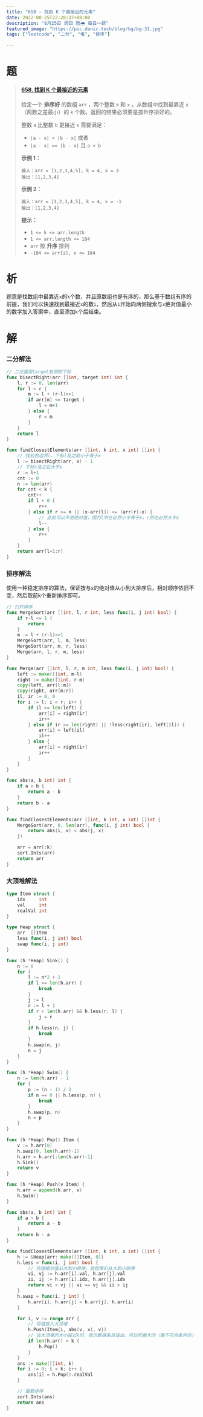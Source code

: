 ```yaml
---
title: "658 - 找到 K 个最接近的元素"
date: 2022-08-25T22:28:37+08:00
description: "8月25日 周四 雨🌧 每日一题"
featured_image: "https://pic.danic.tech/blog/bg/bg-31.jpg"
tags: ["leetcode", "二分", "堆", "排序"]

---
```


# 题

>   #### [658. 找到 K 个最接近的元素](https://leetcode.cn/problems/find-k-closest-elements/)
>
>   给定一个 **排序好** 的数组 `arr` ，两个整数 `k` 和 `x` ，从数组中找到最靠近 `x`（两数之差最小）的 `k` 个数。返回的结果必须要是按升序排好的。
>
>   整数 `a` 比整数 `b` 更接近 `x` 需要满足：
>
>   -   `|a - x| < |b - x|` 或者
>   -   `|a - x| == |b - x|` 且 `a < b`
>
>    
>
>   **示例 1：**
>
>   ```
>   输入：arr = [1,2,3,4,5], k = 4, x = 3
>   输出：[1,2,3,4]
>   ```
>
>   **示例 2：**
>
>   ```
>   输入：arr = [1,2,3,4,5], k = 4, x = -1
>   输出：[1,2,3,4]
>   ```
>
>    
>
>   **提示：**
>
>   -   `1 <= k <= arr.length`
>   -   `1 <= arr.length <= 104`
>   -   `arr` 按 **升序** 排列
>   -   `-104 <= arr[i], x <= 104`



# 析

题意是找数组中最靠近`x`的`k`个数，并且原数组也是有序的，那么基于数组有序的前提，我们可以快速找到最接近`x`的数`i`，然后从`i`开始向两侧搜索与`x`绝对值最小的数字加入答案中，直至添加`k`个后结束。



# 解

### 二分解法

```go
// 二分搜索target右侧的下标
func bisectRight(arr []int, target int) int {
    l, r := 0, len(arr)
    for l < r {
        m := l + (r-l)>>1
        if arr[m] <= target {
            l = m+1
        } else {
            r = m
        }
    }
    return l
}

func findClosestElements(arr []int, k int, x int) []int {
  	// 找到右边界l，下标l及之前小于等于x
    l := bisectRight(arr, x) - 1
    // 下标r及之后大于x
    r := l+1
    cnt := 0
    n := len(arr)
    for cnt < k {
        cnt++
        if l < 0 {
            r++
        } else if r >= n || (x-arr[l]) <= (arr[r]-x) {
            // 此处可以不用绝对值，因为l所在必然小于等于x，r所在必然大于x
            l--
        } else {
            r++
        }
    }
    return arr[l+1:r]
}
```



### 排序解法

使用一种稳定排序的算法，保证按与`x`的绝对值从小到大排序后，相对顺序依旧不变，然后取前k个重新排序即可。

```go
// 归并排序
func MergeSort(arr []int, l, r int, less func(i, j int) bool) {
    if r-l <= 1 {
        return
    }
    m := l + (r-l)>>1
    MergeSort(arr, l, m, less)
    MergeSort(arr, m, r, less)
    Merge(arr, l, r, m, less)
}

func Merge(arr []int, l, r, m int, less func(i, j int) bool) {
    left := make([]int, m-l)
    right := make([]int, r-m)
    copy(left, arr[l:m])
    copy(right, arr[m:r])
    il, ir := 0, 0
    for i := l; i < r; i++ {
        if il >= len(left) {
            arr[i] = right[ir]
            ir++
        } else if ir >= len(right) || !less(right[ir], left[il]) {
            arr[i] = left[il]
            il++
        } else {
            arr[i] = right[ir]
            ir++
        }
    }
}

func abs(a, b int) int {
    if a > b {
        return a - b
    }
    return b - a
}

func findClosestElements(arr []int, k int, x int) []int {
    MergeSort(arr, 0, len(arr), func(i, j int) bool {
        return abs(i, x) < abs(j, x)
    })

    arr = arr[:k]
    sort.Ints(arr)
    return arr
}
```



### 大顶堆解法

```go
type Item struct {
	idx     int
	val     int
	realVal int
}

type Heap struct {
	arr  []Item
	less func(i, j int) bool
	swap func(i, j int)
}

func (h *Heap) Sink() {
	n := 0
	for {
		l := n*2 + 1
		if l >= len(h.arr) {
			break
		}
		j := l
		r := l + 1
		if r < len(h.arr) && h.less(r, l) {
			j = r
		}
		if h.less(n, j) {
			break
		}
		h.swap(n, j)
		n = j
	}
}

func (h *Heap) Swim() {
	n := len(h.arr) - 1
	for {
		p := (n - 1) / 2
		if n == 0 || h.less(p, n) {
			break
		}
		h.swap(p, n)
		n = p
	}
}

func (h *Heap) Pop() Item {
	v := h.arr[0]
	h.swap(0, len(h.arr)-1)
	h.arr = h.arr[:len(h.arr)-1]
	h.Sink()
	return v
}

func (h *Heap) Push(v Item) {
	h.arr = append(h.arr, v)
	h.Swim()
}

func abs(a, b int) int {
	if a > b {
		return a - b
	}
	return b - a
}

func findClosestElements(arr []int, k int, x int) []int {
	h := &Heap{arr: make([]Item, 0)}
	h.less = func(i, j int) bool {
		// 先按绝对值从大到小排序，后按索引从大到小排序
		vi, vj := h.arr[i].val, h.arr[j].val
		ii, ij := h.arr[i].idx, h.arr[j].idx
		return vi > vj || vi == vj && ii > ij
	}
	h.swap = func(i, j int) {
		h.arr[i], h.arr[j] = h.arr[j], h.arr[i]
	}

	for i, v := range arr {
		// 将值放入大顶堆
		h.Push(Item{i, abs(v, x), v})
		// 当大顶堆的大小超过k时，表示数据条目溢出，可以把最大的（最不符合条件的）弹出
		if len(h.arr) > k {
			h.Pop()
		}
	}
	ans := make([]int, k)
	for i := 0; i < k; i++ {
		ans[i] = h.Pop().realVal
	}

	// 重新排序
	sort.Ints(ans)
	return ans
}
```

